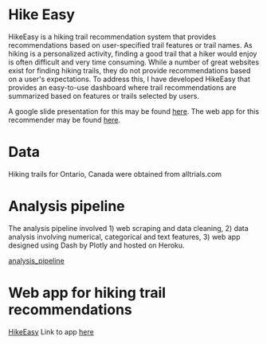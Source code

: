 # Hike Easy

HikeEasy is a hiking trail recommendation system that provides recommendations based on user-specified trail features or trail names. As hiking is a personalized activity, finding a good trail that a hiker would enjoy is often difficult and very time consuming. While a number of great websites exist for finding hiking trails, they do not provide recommendations based on a user's expectations. To address this, I have developed HikeEasy that provides an easy-to-use dashboard where trail recommendations are summarized based on features or trails selected by users.

A google slide presentation for this may be found [here](https://bit.ly/2RSYrmv).
The web app for this recommender may be found [here](https://hike-easy.herokuapp.com/).

# Data

Hiking trails for Ontario, Canada were obtained from alltrials.com

# Analysis pipeline

The analysis pipeline involved 1) web scraping and data cleaning, 2) data analysis involving numerical, categorical and text features, 3) web app designed using Dash by Plotly and hosted on Heroku.

[analysis_pipeline](./img/analysis_pipeline.PNG)

# Web app for hiking trail recommendations

[HikeEasy](./img/webapp.PNG)
Link to app [here](https://hike-easy.herokuapp.com/)
